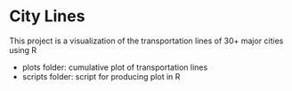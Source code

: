 <h1>City Lines</h1>
This project is a visualization of the transportation lines of 30+ major cities using R


- plots folder: cumulative plot of transportation lines
- scripts folder: script for producing plot in R
